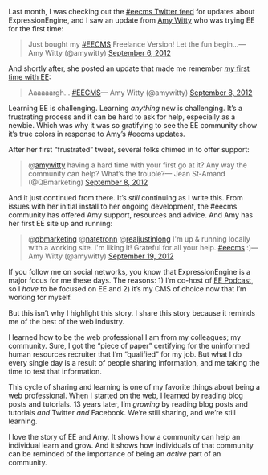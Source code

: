 

Last month, I was checking out the [#eecms Twitter feed](https://twitter.com/i/#!/search/?q=%23eecms) for
updates about ExpressionEngine, and I saw an update from [Amy Witty](https://twitter.com/amywitty) who was
trying EE for the first time:

> Just bought my
> [#EECMS](https://twitter.com/search/%23EECMS) Freelance Version! Let the fun begin...— Amy Witty
> (@amywitty) [September 6, 2012](https://twitter.com/amywitty/status/243802491513348097)

And shortly after, she posted an update that made me remember [*my* first time with
EE](http://ablognotlimited.com/articles/not_a_big_fan_of_expressionengine_right_now):

> Aaaaaargh...
> [#EECMS](https://twitter.com/search/%23EECMS)— Amy Witty (@amywitty) [September 8,
> 2012](https://twitter.com/amywitty/status/244231295536865280)

Learning EE is challenging. Learning *anything* new is challenging. It’s a frustrating process and it
can be hard to ask for help, especially as a newbie. Which was why it was so gratifying to see the EE
community show it’s true colors in response to Amy’s #eecms updates.

After her first “frustrated” tweet, several folks chimed in to offer
support:

> @[amywitty](https://twitter.com/amywitty) having a hard time with your first
> go at it? Any way the community can help? What’s the trouble?— Jean St-Amand (@QBmarketing)
> [September 8, 2012](https://twitter.com/QBmarketing/status/244258827023826945)

And it just continued from there. It’s *still* continuing as I write this. From issues with her initial
install to her ongoing development, the #eecms community has offered Amy support, resources and advice. And
Amy has her first EE site up and
running:

> @[qbmarketing](https://twitter.com/qbmarketing)
> @[natetronn](https://twitter.com/natetronn) @[realjustinlong](https://twitter.com/realjustinlong) I'm up &
> running locally with a working site. I'm liking it! Grateful for all your help.
> [#eecms](https://twitter.com/search/%23eecms) :)— Amy Witty (@amywitty) [September 19,
> 2012](https://twitter.com/amywitty/status/248245274248634369)

If you follow me on social networks, you know that ExpressionEngine is a major focus for me these days. The
reasons: 1) I’m co-host of [EE Podcast](http://ee-podcast.com), so I *have* to be focused on EE and 2)
it’s my CMS of choice now that I’m working for myself.

But this isn’t why I highlight this story. I share this story because it reminds me of the best of the
web industry.

I learned how to be the web professional I am from my colleagues; my community. Sure, I got the “piece
of paper” certifying for the uninformed human resources recruiter that I’m “qualified”
for my job. But what I do every single day is a result of people sharing information, and me taking the time
to test that information.

This cycle of sharing and learning is one of my favorite things about being a web professional. When I started
on the web, I learned by reading blog posts and tutorials. 13 years later, I’m *growing* by reading blog
posts and tutorials *and* Twitter *and* Facebook. We’re still sharing, and we’re still
learning.

I love the story of EE and Amy. It shows how a community can help an individual learn and grow. And it shows
how individuals of that community can be reminded of the importance of being an *active* part of an
community.